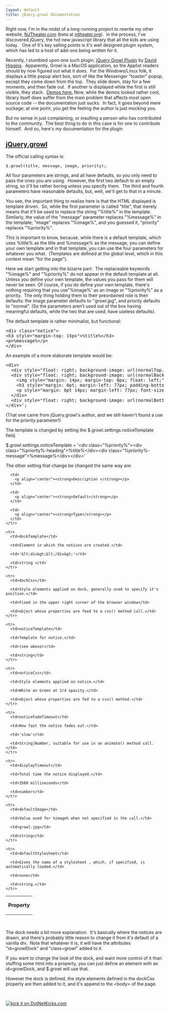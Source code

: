 ```yaml
---
layout: default
title: jQuery.growl Documentation
---
```


  <p>Right now, I'm in the midst of a long-running project to rewrite my other website, <a href="http://www.njtheater.com" target="_blank">NJTheater.com</a> (beta at <a href="http://www.njtheater.org/" target="_blank">njtheater.org</a>).  In the process, I've discovered jQuery, the hot new javascript library that all the kids are using today.   One of it's key selling points is it's well designed plugin system, which has led to a host of add-ons being written for it.  </p>  <p>Recently, I stumbled upon one such plugin, <a href="http://www.fragmentedcode.com/jquery-growl">jQuery Growl Plugin</a> by <a href="http://www.fragmentedcode.com/">David Higgins</a>.  Apparently, Growl is a MacOS application, so the Applist readers should by now figured out what it does.  For the Windows/Linux folk, it displays a little popup alert box, sort-of like the Messenger "toaster" popup, except they come down from the top.  They slide down, stay for a few moments, and then fade out.  If another is displayed while the first is still visible, they stack.  <a href="http://projects.zoulcreations.com/jquery/growl/" target="_blank">Demos here.</a> Now, while the demos looked rather cool, library itself does suffer from the main problem that affects most open source code -- the documentation just sucks.  In fact, it goes beyond mere suckage; at one point, you get the feeling the author is just mocking you.</p>  <p>But no sense in just complaining, or insulting a person who has contributed to the community.  The best thing to do in this case is for one to contribute himself.  And so, here's my documentation for the plugin</p>  <h2><u>jQuery.growl</u></h2>  <p>The official calling syntax is:</p>  <pre class="cpp"><font size="3">$.growl(title, message, image, priority); </font></pre>

<p>All four parameters are strings, and all have defaults, so you only need to pass the ones you are using.  However, the first two default to an empty string, so it'll be rather boring unless you specify them.  The third and fourth parameters have reasonable defaults, but, well, we'll get to that in a minute.</p>

<p>You see, the important thing to realize here is that the HTML displayed is template driven.  So, while the first parameter is called "title", that merely means that it'll be used to replace the string "%title%" in the template.  Similarly, the value of the "message" parameter replaces "%message%" in the template; "image" replaces "%image%", and you guessed it, "priority" replaces "%priority%".</p>

<p>This is important to know, because, while there is a default template, which uses %title% as the title and %message% as the message, you can define your own template and in that template, you can use the four parameters for whatever you what.  (Templates are defined at the global level, which in this context mean "for the page").</p>

<p>Here we start getting into the bizarre part:  The replaceable keywords "%image%" and "%priority%" do not appear in the default template at all. Unless you define your own template, the values you pass for them will never be seen. Of course, if you do define your own template, there's nothing requiring that you use"%image%' as an image or "%priority%" as a priority.  The only thing holding them to their preordained role is their defaults: the image parameter defaults to ''growl.jpg", and priority defaults to "normal". (So the parameters aren't used out of the box having meaningful defaults, while the two that are used, have useless defaults).</p>

<p>The default template is rather minimalist, but functional:</p>

<pre class="xml">&lt;div class="notice"&gt;
&lt;h3 style="margin-top: 15px"&gt;%title%&lt;/h3&gt;
&lt;p&gt;%message%&lt;/p&gt;
&lt;/div&gt;</pre>

<p>An example of a more elaborate template would be:</p>

<pre class="xml">&lt;div&gt;
  &lt;div style="float: right; background-image: url(normalTop.png); position: relative; width: 259px; height: 16px; margin: 0pt;"&gt;&lt;/div&gt;
  &lt;div style="float: right; background-image: url(normalBackground.png); position: relative; display: block; color: #ffffff; font-family: Arial; font-size: 12px; line-height: 14px; width: 259px; margin: 0pt;"&gt;
    &lt;img style="margin: 14px; margin-top: 0px; float: left;" src="%image%" /&gt;
    &lt;h3 style="margin: 0pt; margin-left: 77px; padding-bottom: 10px; font-size: 13px;"&gt;%title%&lt;/h3&gt;
    &lt;p style="margin: 0pt 14px; margin-left: 77px; font-size: 12px;"&gt;%message%&lt;/p&gt;
  &lt;/div&gt;
  &lt;div style="float: right; background-image: url(normalBottom.png); position: relative; width: 259px; height: 16px; margin-bottom: 10px;"&gt;&lt;/div&gt;
&lt;/div&gt;';</pre>

<p>(That one came from jQuery.growl's author, and we still haven't found a use for the priority parameter!)</p>

<p>The template is changed by setting the $.growl.settings.noticeTemplate field.  </p>

<p>$.growl.settings.noticeTemplate = '&lt;div class="%priority%"&gt;&lt;div class="%priority%-heading"&gt;%title%&lt;/div&gt;&lt;div class="%priority%-message"&gt;%message%&lt;/div&gt;&lt;/div&gt;'</p>

<p>The other setting that change be changed the same way are:</p>

<table cellspacing="0" cellpadding="2">
    <tr>
      <td>
        <p align="center"><strong>Property</strong></p>
      </td>

      <td>
        <p align="center"><strong>Description </strong></p>
      </td>

      <td>
        <p align="center"><strong>Default</strong></p>
      </td>

      <td>
        <p align="center"><strong>Type</strong></p>
      </td>
    </tr>

    <tr>
      <td>dockTemplate</td>

      <td>Element in which the notices are created.</td>

      <td>'&lt;div&gt;&lt;/div&gt;'</td>

      <td>string </td>
    </tr>

    <tr>
      <td>dockCss</td>

      <td>Style elements applied on dock, generally used to specify it's position.</td>

      <td>Fixed in the upper right corner of the browser window</td>

      <td>object whose properties are feed to a css() method call.</td>
    </tr>

    <tr>
      <td>noticeTemplate</td>

      <td>Template for notice.</td>

      <td>(see above)</td>

      <td>string</td>
    </tr>

    <tr>
      <td>noticeCss</td>

      <td>Style elements applied on notice.</td>

      <td>White on Green at 3/4 opacity.</td>

      <td>object whose properties are fed to a css() method.</td>
    </tr>

    <tr>
      <td>noticeFadeTimeout</td>

      <td>How fast the notice fades out.</td>

      <td>'slow'</td>

      <td>String|Number, suitable for use in an animate() method call.</td>
    </tr>

    <tr>
      <td>displayTimeout</td>

      <td>Total time the notice displayed.</td>

      <td>3500 milliseconds</td>

      <td>number</td>
    </tr>

    <tr>
      <td>defaultImage</td>

      <td>Value used for %image% when not specified in the call.</td>

      <td>growl.jpg</td>

      <td>string</td>
    </tr>

    <tr>
      <td>defaultStylesheet</td>

      <td>Gives the name of a stylesheet , which, if specified, is automatically loaded.</td>

      <td>none</td>

      <td>string.</td>
    </tr>
  </table>

<p> </p>

<p>The dock needs a bit more explanation.  It's basically where the notices are drawn, and there's probably little reason to change it from it's default of a vanilla div.  Note that whatever it is, it will have the attributes "id=growlDock" and "class=growl" added to it.  </p>

<p>If you want to change the look of the dock, and want more control of it than stuffing some html into a property, you can just define an element with an id=growlDock, and $.growl will use that.</p>

<p>However the dock is defined, the style elements defined in the dockCss property are then added to it, and it's append to the &lt;body&gt; of the page.</p>

<p> </p>
<a href="http://www.dotnetkicks.com/kick/?url=http%3a%2f%2fhonestillusion.com%2fblogs%2fblog_0%2farchive%2f2008%2f10%2f20%2fjquery-growl-documentation.aspx"><img alt="kick it on DotNetKicks.com" src="http://www.dotnetkicks.com/Services/Images/KickItImageGenerator.ashx?url=http%3a%2f%2fhonestillusion.com%2fblogs%2fblog_0%2farchive%2f2008%2f10%2f20%2fjquery-growl-documentation.aspx" border="0" /></a>